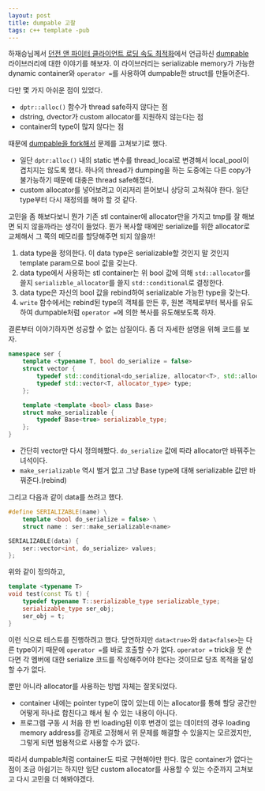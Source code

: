 ```yaml
---
layout: post
title: dumpable 고찰
tags: c++ template -pub
---
```


하재승님께서 [던전 앤 파이터 클라이언트 로딩 속도 최적화](https://lacti.github.io/2014/05/29/ndc14-dungeon-and-fighter-loader-optimization/)에서 언급하신 [dumpable](https://github.com/ipkn/dumpable) 라이브러리에 대한 이야기를 해보자. 이 라이브러리는 serializable memory가 가능한 dynamic container와 `operator =`를 사용하여 dumpable한 struct를 만들어준다.

다만 몇 가지 아쉬운 점이 있었다. 

- `dptr::alloc()` 함수가 thread safe하지 않다는 점
- dstring, dvector가 custom allocator를 지원하지 않는다는 점
- container의 type이 많지 않다는 점

때문에 [dumpable을 fork해서](https://github.com/lacti/dumpable) 문제를 고쳐보기로 했다.

- 일단 `dptr:alloc()` 내의 static 변수를 thread_local로 변경해서 local_pool이 겹치지는 않도록 했다. 하나의 thread가 dumping을 하는 도중에는 다른 copy가 불가능하기 때문에 대충은 thread safe해졌다.
- custom allocator를 넣어보려고 이리저리 뜯어보니 상당히 고쳐줘야 한다. 일단 type부터 다시 재정의를 해야 할 것 같다.

고민을 좀 해보다보니 뭔가 기존 stl container에 allocator만을 가지고 tmp를 잘 해보면 되지 않을까라는 생각이 들었다. 뭔가 복사할 때에만 serialize를 위한 allocator로 교체해서 그 쪽의 메모리를 할당해주면 되지 않을까!

1. data type을 정의한다. 이 data type은 serializable할 것인지 말 것인지 template param으로 bool 값을 갖는다.
2. data type에서 사용하는 stl container는 위 bool 값에 의해 `std::allocator`를 쓸지 `serializble_allocator`를 쓸지 `std::conditional`로 결정한다.
3. data type은 자신의 bool 값을 rebind하여 serializable 가능한 type을 갖는다.
4. `write` 함수에서는 rebind된 type의 객체를 만든 후, 원본 객체로부터 복사를 유도하여 dumpable처럼 `operator =`에 의한 복사를 유도해보도록 하자.

결론부터 이야기하자면 성공할 수 없는 삽질이다. 좀 더 자세한 설명을 위해 코드를 보자.

```cpp
namespace ser {
    template <typename T, bool do_serialize = false>
    struct vector {
        typedef std::conditional<do_serialize, allocator<T>, std::allocator<T>> allocator_type;
        typedef std::vector<T, allocator_type> type;
    };

    template <template <bool> class Base>
    struct make_serializable {
        typedef Base<true> serializable_type;
    };
}
```

- 간단히 vector만 다시 정의해봤다. `do_serialize` 값에 따라 allocator만 바꿔주는 녀석이다.
- `make_serializable` 역시 별거 없고 그냥 Base type에 대해 serializable 값만 바꿔준다.(rebind)

그리고 다음과 같이 data를 쓰려고 했다.

```cpp
#define SERIALIZABLE(name) \
    template <bool do_serialize = false> \
    struct name : ser::make_serializable<name>

SERIALIZABLE(data) {
    ser::vector<int, do_serialize> values;
};
```

위와 같이 정의하고,

```cpp
template <typename T>
void test(const T& t) {
    typedef typename T::serializable_type serializable_type;
    serializable_type ser_obj;
    ser_obj = t;
}
```

이런 식으로 테스트를 진행하려고 했다. 당연하지만 `data<true>`와 `data<false>`는 다른 type이기 때문에 `operator =`를 바로 호출할 수가 없다. `operator =` trick을 못 쓴다면 각 멤버에 대한 serialize 코드를 작성해주어야 한다는 것이므로 당초 목적을 달성할 수가 없다.

뿐만 아니라 allocator를 사용하는 방법 자체는 잘못되었다.

- container 내에는 pointer type이 많이 있는데 이는 allocator를 통해 할당 공간만 어떻게 하나로 합친다고 해서 될 수 있는 내용이 아니다.
- 프로그램 구동 시 처음 한 번 loading된 이후 변경이 없는 데이터의 경우 loading memory address를 강제로 고정해서 위 문제를 해결할 수 있을지는 모르겠지만, 그렇게 되면 범용적으로 사용할 수가 없다.

따라서 dumpable처럼 container도 따로 구현해야만 한다. 많은 container가 없다는 점이 조금 아쉽기는 하지만 일단 custom allocator를 사용할 수 있는 수준까지 고쳐보고 다시 고민을 더 해봐야겠다.
